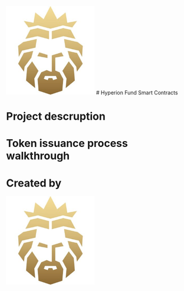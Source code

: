 
<img width="240" height ="240" alt="Hyperion" src = "./assets/Hyperion.jpg">
# Hyperion Fund Smart Contracts

# Project descruption 


# Token issuance process walkthrough




# Created by 
<img width="240" height ="240" alt="Hyperion" src = "./assets/Hyperion.jpg">
